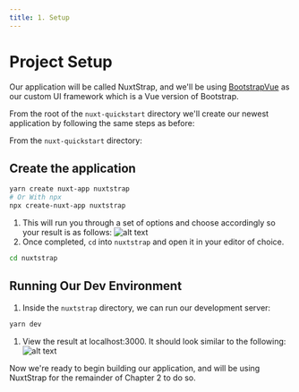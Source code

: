 ```yaml
---
title: 1. Setup
---
```


# Project Setup

Our application will be called NuxtStrap, and we'll be using [BootstrapVue](https://bootstrap-vue.js.org/) as our custom UI framework which is a Vue version of Bootstrap.

From the root of the `nuxt-quickstart` directory we'll create our newest application by following the same steps as before:

From the `nuxt-quickstart` directory:

## Create the application

```bash
yarn create nuxt-app nuxtstrap
# Or With npx
npx create-nuxt-app nuxtstrap
```

1. This will run you through a set of options and choose accordingly so your result is as follows:
   ![alt text](/images/nuxtstrap-setup.png "Logo Title Text 1")
2. Once completed, `cd` into `nuxtstrap` and open it in your editor of choice.

```bash
cd nuxtstrap
```

## Running Our Dev Environment

1. Inside the `nuxtstrap` directory, we can run our development server:

```bash
yarn dev
```

1. View the result at localhost:3000. It should look similar to the following:
   ![alt text](/images/nuxtstrap-dev.png "Nuxt Starter Dev")

Now we're ready to begin building our application, and will be using NuxtStrap for the remainder of Chapter 2 to do so.
